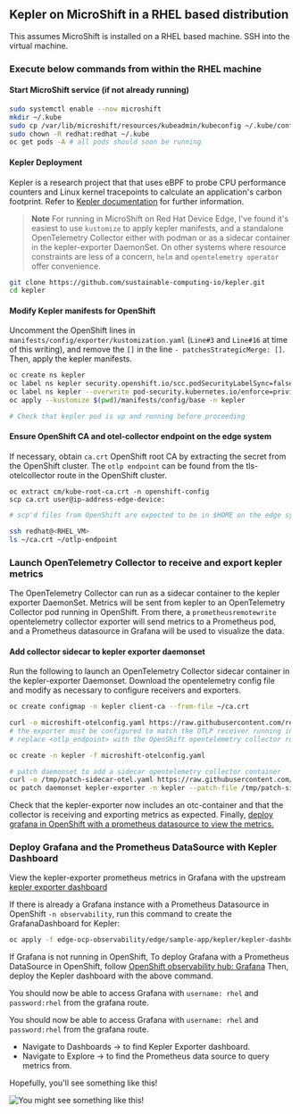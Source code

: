 ## Kepler on MicroShift in a RHEL based distribution

This assumes MicroShift is installed on a RHEL based machine.
SSH into the virtual machine.

### Execute below commands from within the RHEL machine

#### Start MicroShift service (if not already running)

```bash
sudo systemctl enable --now microshift
mkdir ~/.kube
sudo cp /var/lib/microshift/resources/kubeadmin/kubeconfig ~/.kube/config
sudo chown -R redhat:redhat ~/.kube
oc get pods -A # all pods should soon be running
```

#### Kepler Deployment

Kepler is a research project that that uses eBPF to probe CPU performance counters and Linux kernel tracepoints
to calculate an application's carbon footprint. Refer to [Kepler documentation](https://sustainable-computing.io/) for further information.

> **Note**
> For running in MicroShift on Red Hat Device Edge, I've found it's easiest to use `kustomize` to apply kepler manifests,
> and a standalone OpenTelemetry Collector either with podman or as a sidecar container in the kepler-exporter DaemonSet.
> On other systems where resource constraints are less of a concern, `helm` and `opentelemetry operator` offer convenience.

```bash
git clone https://github.com/sustainable-computing-io/kepler.git
cd kepler
```

#### Modify Kepler manifests for OpenShift

Uncomment the OpenShift lines in `manifests/config/exporter/kustomization.yaml`
(`Line#3` and `Line#16` at time of this writing),
and remove the `[]` in the line `- patchesStrategicMerge: []`. Then, apply
the kepler manifests.

```bash
oc create ns kepler
oc label ns kepler security.openshift.io/scc.podSecurityLabelSync=false
oc label ns kepler --overwrite pod-security.kubernetes.io/enforce=privileged
oc apply --kustomize $(pwd)/manifests/config/base -n kepler

# Check that kepler pod is up and running before proceeding
```

#### Ensure OpenShift CA and otel-collector endpoint on the edge system

If necessary, obtain `ca.crt` OpenShift root CA by extracting the secret from the OpenShift cluster.
The `otlp endpoint` can be found from the tls-otelcollector route in the OpenShift cluster.

```base
oc extract cm/kube-root-ca.crt -n openshift-config
scp ca.crt user@ip-address-edge-device:
```

```bash
# scp'd files from OpenShift are expected to be in $HOME on the edge system.

ssh redhat@<RHEL_VM>
ls ~/ca.crt ~/otlp-endpoint
```

### Launch OpenTelemetry Collector to receive and export kepler metrics

The OpenTelemetry Collector can run as a sidecar container to the kepler exporter DaemonSet.
Metrics will be sent from kepler to an OpenTelemetry Collector pod running in OpenShift. From there,
a `prometheusremotewrite` opentelemetry collector exporter will send metrics to a Prometheus pod,
and a Prometheus datasource in Grafana will be used to visualize the data. 

#### Add collector sidecar to kepler exporter daemonset

Run the following to launch an OpenTelemetry Collector sidecar container in the kepler-exporter Daemonset.
Download the opentelemetry config file and modify as necessary to configure receivers and exporters.

```bash
oc create configmap -n kepler client-ca --from-file ~/ca.crt

curl -o microshift-otelconfig.yaml https://raw.githubusercontent.com/redhat-et/edge-ocp-observability/main/edge/sample-app/kepler/microshift-otelconfig.yaml
# the exporter must be configured to match the OTLP receiver running in OpenShift
# replace <otlp_endpoint> with the OpenShift opentelemetry collector route.host

oc create -n kepler -f microshift-otelconfig.yaml

# patch daemonset to add a sidecar opentelemetry collector container
curl -o /tmp/patch-sidecar-otel.yaml https://raw.githubusercontent.com/redhat-et/edge-ocp-observability/main/edge/sample-app/kepler/patch-sidecar-otel.yaml
oc patch daemonset kepler-exporter -n kepler --patch-file /tmp/patch-sidecar-otel.yaml
```

Check that the kepler-exporter now includes an otc-container and that the collector is receiving and exporting metrics as expected.
Finally, [deploy grafana in OpenShift with a prometheus datasource to view the metrics.](#deploy-grafana-and-the-prometheus-datasource-with-kepler-dashboard)

### Deploy Grafana and the Prometheus DataSource with Kepler Dashboard

View the kepler-exporter prometheus metrics in Grafana with the upstream
[kepler exporter dashboard](https://github.com/sustainable-computing-io/kepler/blob/main/grafana-dashboards/Kepler-Exporter.json)

If there is already a Grafana instance with a Prometheus Datasource in OpenShift `-n observability`, run this command to
create the GrafanaDashboard for Kepler:

```bash
oc apply -f edge-ocp-observability/edge/sample-app/kepler/kepler-dashboard.yaml
```

If Grafana is not running in OpenShift,
To deploy Grafana with a Prometheus DataSource in OpenShift, follow [OpenShift observability hub: Grafana](../../../observability-hub/grafana/README.md)
Then, deploy the Kepler dashboard with the above command.

You should now be able to access Grafana with `username: rhel` and `password:rhel` from the grafana route.

You should now be able to access Grafana with `username: rhel` and `password:rhel` from the grafana route.

* Navigate to Dashboards -> to find Kepler Exporter dashboard.
* Navigate to Explore -> to find the Prometheus data source to query metrics from.

Hopefully, you'll see something like this!

![You might see something like this!](../../../images/kepler-microshift.png)
